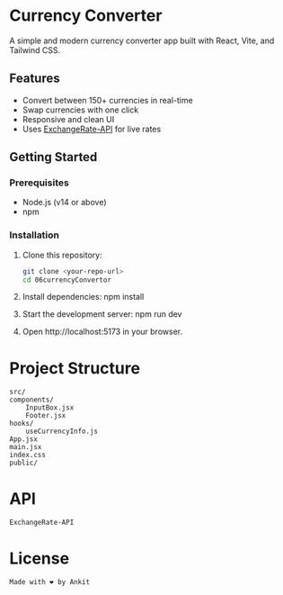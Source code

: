 # Currency Converter

A simple and modern currency converter app built with React, Vite, and Tailwind CSS.

## Features

- Convert between 150+ currencies in real-time
- Swap currencies with one click
- Responsive and clean UI
- Uses [ExchangeRate-API](https://www.exchangerate-api.com/docs) for live rates

## Getting Started

### Prerequisites

- Node.js (v14 or above)
- npm

### Installation

1. Clone this repository:

   ```sh
   git clone <your-repo-url>
   cd 06currencyConvertor

   ```

2. Install dependencies:
   npm install

3. Start the development server:
npm run dev

4. Open http://localhost:5173 in your browser.

# Project Structure
    src/
    components/
        InputBox.jsx
        Footer.jsx
    hooks/
        useCurrencyInfo.js
    App.jsx
    main.jsx
    index.css
    public/


# API
    ExchangeRate-API

# License
    Made with ❤️ by Ankit